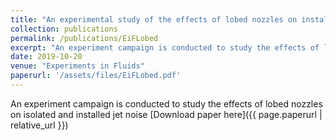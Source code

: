 ```yaml
---
title: "An experimental study of the effects of lobed nozzles on installed jet noise"
collection: publications
permalink: /publications/EiFLobed
excerpt: "An experiment campaign is conducted to study the effects of lobed nozzles on isolated and installed jet noise"
date: 2019-10-20
venue: "Experiments in Fluids"
paperurl: '/assets/files/EiFLobed.pdf'
---
```

An experiment campaign is conducted to study the effects of lobed nozzles on isolated and installed jet noise
[Download paper here]({{ page.paperurl | relative_url }})
